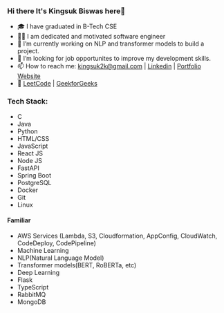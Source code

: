 ### Hi there  It's Kingsuk Biswas here👋

<!--
**KingDEV22/KINGDEV22** is a ✨ _special_ ✨ repository because its `README.md` (this file) appears on your GitHub profile.

Here are some ideas to get you started:
-->
- 🎓 I have graduated in B-Tech CSE
- 🧑‍💻 I am dedicated and motivated software engineer
- 🌱 I’m currently working on NLP and transformer models to build a project. 
- 🤔 I’m looking for job opportunites to improve my development skills. 
- 📫 How to reach me: kingsuk2k@gmail.com | [Linkedin](https://www.linkedin.com/in/kingsuk-biswas/) | [Portfolio Website](https://kingsuk-biswas.onrender.com)
- 🔗 [LeetCode](https://leetcode.com/kingsuk2k/) | [GeekforGeeks](https://auth.geeksforgeeks.org/user/kingsuk2k/practice)
<!--
[![Anurag's GitHub stats](https://github-readme-stats.vercel.app/api?username=KingDEV22)](https://github.com/anuraghazra/github-readme-stats)


[![Top Langs](https://github-readme-stats.vercel.app/api/top-langs/?username=KingDEV22)](https://github.com/anuraghazra/github-readme-stats)
-->
### Tech Stack:
- C
- Java
- Python
- HTML/CSS
- JavaScript
- React JS
- Node JS
- FastAPI
- Spring Boot
- PostgreSQL
- Docker
- Git
- Linux

#### Familiar
- AWS Services (Lambda, S3, Cloudformation, AppConfig, CloudWatch, CodeDeploy, CodePipeline)
- Machine Learning
- NLP(Natural Language Model)
- Transformer models(BERT, RoBERTa, etc)
- Deep Learning
- Flask
- TypeScript
- RabbitMQ
- MongoDB


